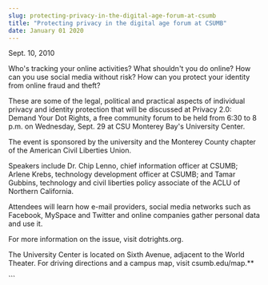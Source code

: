 ```yaml
---
slug: protecting-privacy-in-the-digital-age-forum-at-csumb
title: "Protecting privacy in the digital age forum at CSUMB"
date: January 01 2020
---
```


 
<p>Sept. 10, 2010</p>
<p>
  Who's tracking your online activities? What shouldn't you do online? How can
  you use social media without risk? How can you protect your identity from
  online fraud and theft?
</p>
<p>
  These are some of the legal, political and practical aspects of individual
  privacy and identity protection that will be discussed at Privacy 2.0: Demand
  Your Dot Rights, a free community forum to be held from 6:30 to 8 p.m. on
  Wednesday, Sept. 29 at CSU Monterey Bay's University Center.
</p>
<p>
  The event is sponsored by the university and the Monterey County chapter of
  the American Civil Liberties Union.
</p>
<p>
  Speakers include Dr. Chip Lenno, chief information officer at CSUMB; Arlene
  Krebs, technology development officer at CSUMB; and Tamar Gubbins, technology
  and civil liberties policy associate of the ACLU of Northern California.
</p>
<p>
  Attendees will learn how e-mail providers, social media networks such as
  Facebook, MySpace and Twitter and online companies gather personal data and
  use it.
</p>
<p>For more information on the issue, visit dotrights.org.</p>
<p>
  The University Center is located on Sixth Avenue, adjacent to the World
  Theater. For driving directions and a campus map, visit csumb.edu/map.**
</p>
<p></p>
<p><strong> </strong></p>
<p><strong> </strong></p>
<p><em> </em></p>
<p></p>
```
